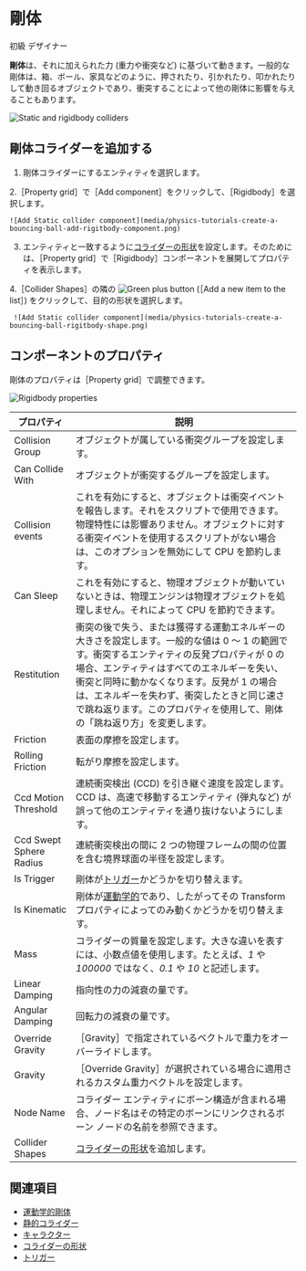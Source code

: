 # 剛体

<span class="label label-doc-level">初級</span>
<span class="label label-doc-audience">デザイナー</span>

**剛体**は、それに加えられた力 (重力や衝突など) に基づいて動きます。一般的な剛体は、箱、ボール、家具などのように、押されたり、引かれたり、叩かれたりして動き回るオブジェクトであり、衝突することによって他の剛体に影響を与えることもあります。

![Static and rigidbody colliders](media/rigid-bodies-static-and-rigid-body-colliders.png)


## 剛体コライダーを追加する

1. 剛体コライダーにするエンティティを選択します。

2.［Property grid］で［Add component］をクリックして、［Rigidbody］を選択します。

    ![Add Static collider component](media/physics-tutorials-create-a-bouncing-ball-add-rigitbody-component.png)

3. エンティティと一致するように[コライダーの形状](collider-shapes.md)を設定します。そのためには、［Property grid］で［Rigidbody］コンポーネントを展開してプロパティを表示します。

4.［Collider Shapes］の隣の ![Green plus button](~/manual/game-studio/media/green-plus-icon.png) (［Add a new item to the list］) をクリックして、目的の形状を選択します。

     ![Add Static collider component](media/physics-tutorials-create-a-bouncing-ball-rigitbody-shape.png)

## コンポーネントのプロパティ

剛体のプロパティは［Property grid］で調整できます。

![Rigidbody properties](media/rigid-body-properties.png)

プロパティ              | 説明
----------------------|-----------------------
Collision Group       | オブジェクトが属している衝突グループを設定します。
Can Collide With      | オブジェクトが衝突するグループを設定します。
Collision events      | これを有効にすると、オブジェクトは衝突イベントを報告します。それをスクリプトで使用できます。物理特性には影響ありません。オブジェクトに対する衝突イベントを使用するスクリプトがない場合は、このオプションを無効にして CPU を節約します。
Can Sleep             | これを有効にすると、物理オブジェクトが動いていないときは、物理エンジンは物理オブジェクトを処理しません。それによって CPU を節約できます。
Restitution           | 衝突の後で失う、または獲得する運動エネルギーの大きさを設定します。一般的な値は 0 ～ 1 の範囲です。衝突するエンティティの反発プロパティが 0 の場合、エンティティはすべてのエネルギーを失い、衝突と同時に動かなくなります。反発が 1 の場合は、エネルギーを失わず、衝突したときと同じ速さで跳ね返ります。このプロパティを使用して、剛体の「跳ね返り方」を変更します。
Friction              | 表面の摩擦を設定します。
Rolling Friction              | 転がり摩擦を設定します。
Ccd Motion Threshold  | 連続衝突検出 (CCD) を引き継ぐ速度を設定します。CCD は、高速で移動するエンティティ (弾丸など) が誤って他のエンティティを通り抜けないようにします。
Ccd Swept Sphere Radius | 連続衝突検出の間に 2 つの物理フレームの間の位置を含む境界球面の半径を設定します。
Is Trigger            | 剛体が[トリガー](triggers.md)かどうかを切り替えます。
Is Kinematic          | 剛体が[運動学的](kinematic-rigid-bodies.md)であり、したがってその Transform プロパティによってのみ動くかどうかを切り替えます。
Mass                  | コライダーの質量を設定します。大きな違いを表すには、小数点値を使用します。たとえば、*1* や *100000* ではなく、*0.1* や *10* と記述します。
Linear Damping        | 指向性の力の減衰の量です。
Angular Damping        | 回転力の減衰の量です。
Override Gravity      |［Gravity］で指定されているベクトルで重力をオーバーライドします。
Gravity               |［Override Gravity］が選択されている場合に適用されるカスタム重力ベクトルを設定します。
Node Name             | コライダー エンティティにボーン構造が含まれる場合、ノード名はその特定のボーンにリンクされるボーン ノードの名前を参照できます。
Collider Shapes       | [コライダーの形状](collider-shapes.md)を追加します。

## 関連項目

* [運動学的剛体](kinematic-rigid-bodies.md)
* [静的コライダー](static-colliders.md)
* [キャラクター](characters.md)
* [コライダーの形状](collider-shapes.md)
* [トリガー](triggers.md)
